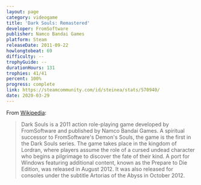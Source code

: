 ```yaml
---
layout: page
category: videogame
title: 'Dark Souls: Remastered'
developer: FromSoftware
publisher: Namco Bandai Games
platform: Steam
releaseDate: 2011-09-22
howlongtobeat: 69
difficulty: --
trophyGuide: --
durationHours: 131
trophies: 41/41
percent: 100%
progress: complete
link: https://steamcommunity.com/id/steinea/stats/570940/
date: 2020-03-29
---
```


From [Wikipedia](https://en.wikipedia.org/wiki/Dark_Souls_(video_game)):

> Dark Souls is a 2011 action role-playing game developed by FromSoftware and published by Namco Bandai Games. A spiritual successor to FromSoftware's Demon's Souls, the game is the first in the Dark Souls series. The game takes place in the kingdom of Lordran, where players assume the role of a cursed undead character who begins a pilgrimage to discover the fate of their kind. A port for Windows featuring additional content, known as the Prepare to Die Edition, was released in August 2012. It was also released for consoles under the subtitle Artorias of the Abyss in October 2012.
